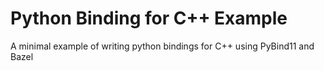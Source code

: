 # Python Binding for C++ Example
A minimal example of writing python bindings for C++ using PyBind11 and Bazel
